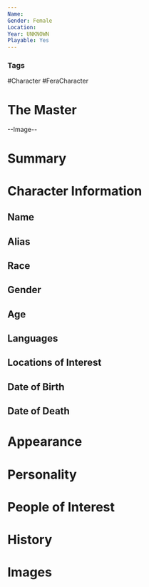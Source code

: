 ```yaml
---
Name: 
Gender: Female
Location: 
Year: UNKNOWN
Playable: Yes
---
```


### Tags
#Character #FeraCharacter 

# The Master

--Image--

# Summary


# Character Information

## Name

## Alias

## Race

## Gender

## Age

## Languages

## Locations of Interest

## Date of Birth

## Date of Death

# Appearance

# Personality

# People of Interest

# History

# Images
